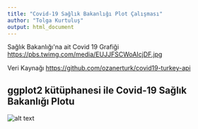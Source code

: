 ```yaml
---
title: "Covid-19 Sağlık Bakanlığı Plot Çalışması"
author: "Tolga Kurtuluş"
output: html_document
---
```


Sağlık Bakanlığı'na ait Covid 19 Grafiği  https://pbs.twimg.com/media/EUJJFSCWoAIcjDF.jpg

Veri Kaynağı https://github.com/ozanerturk/covid19-turkey-api

## ggplot2 kütüphanesi ile Covid-19 Sağlık Bakanlığı Plotu

![alt text](https://github.com/[tolgakurtuluss]/[covid19saglikbakanligimap]/blob/[master]/covidmaptr.png?raw=true)
